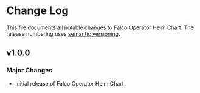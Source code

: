 # Change Log

This file documents all notable changes to Falco Operator Helm Chart. The release
numbering uses [semantic versioning](http://semver.org).

## v1.0.0

### Major Changes

* Initial release of Falco Operator Helm Chart
